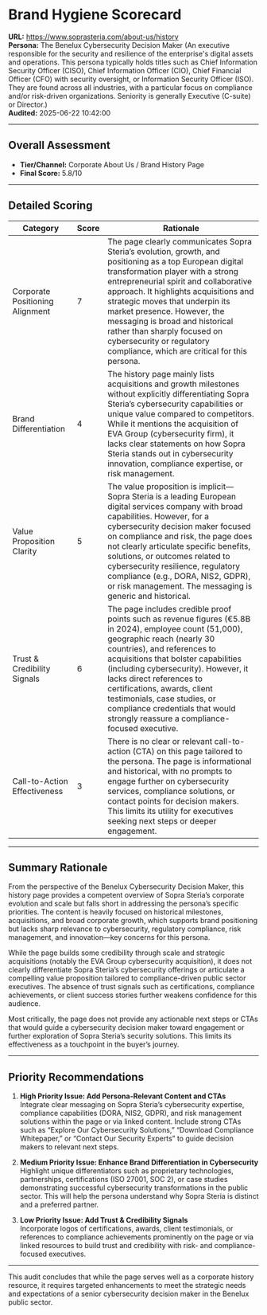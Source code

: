 # Brand Hygiene Scorecard

**URL:** https://www.soprasteria.com/about-us/history  
**Persona:** The Benelux Cybersecurity Decision Maker (An executive responsible for the security and resilience of the enterprise's digital assets and operations. This persona typically holds titles such as Chief Information Security Officer (CISO), Chief Information Officer (CIO), Chief Financial Officer (CFO) with security oversight, or Information Security Officer (ISO). They are found across all industries, with a particular focus on compliance and/or risk-driven organizations. Seniority is generally Executive (C-suite) or Director.)  
**Audited:** 2025-06-22 10:42:00

---

## Overall Assessment

- **Tier/Channel:** Corporate About Us / Brand History Page  
- **Final Score:** 5.8/10

---

## Detailed Scoring

| Category                   | Score | Rationale                                                                                                                                                                                                                                                                                                                                                       |
|----------------------------|-------|-----------------------------------------------------------------------------------------------------------------------------------------------------------------------------------------------------------------------------------------------------------------------------------------------------------------------------------------------------------------|
| Corporate Positioning Alignment | 7     | The page clearly communicates Sopra Steria’s evolution, growth, and positioning as a top European digital transformation player with a strong entrepreneurial spirit and collaborative approach. It highlights acquisitions and strategic moves that underpin its market presence. However, the messaging is broad and historical rather than sharply focused on cybersecurity or regulatory compliance, which are critical for this persona. |
| Brand Differentiation       | 4     | The history page mainly lists acquisitions and growth milestones without explicitly differentiating Sopra Steria’s cybersecurity capabilities or unique value compared to competitors. While it mentions the acquisition of EVA Group (cybersecurity firm), it lacks clear statements on how Sopra Steria stands out in cybersecurity innovation, compliance expertise, or risk management.                                              |
| Value Proposition Clarity  | 5     | The value proposition is implicit—Sopra Steria is a leading European digital services company with broad capabilities. However, for a cybersecurity decision maker focused on compliance and risk, the page does not clearly articulate specific benefits, solutions, or outcomes related to cybersecurity resilience, regulatory compliance (e.g., DORA, NIS2, GDPR), or risk management. The messaging is generic and historical.                |
| Trust & Credibility Signals | 6     | The page includes credible proof points such as revenue figures (€5.8B in 2024), employee count (51,000), geographic reach (nearly 30 countries), and references to acquisitions that bolster capabilities (including cybersecurity). However, it lacks direct references to certifications, awards, client testimonials, case studies, or compliance credentials that would strongly reassure a compliance-focused executive.                     |
| Call-to-Action Effectiveness | 3     | There is no clear or relevant call-to-action (CTA) on this page tailored to the persona. The page is informational and historical, with no prompts to engage further on cybersecurity services, compliance solutions, or contact points for decision makers. This limits its utility for executives seeking next steps or deeper engagement.                                                                                       |

---

## Summary Rationale

From the perspective of the Benelux Cybersecurity Decision Maker, this history page provides a competent overview of Sopra Steria’s corporate evolution and scale but falls short in addressing the persona’s specific priorities. The content is heavily focused on historical milestones, acquisitions, and broad corporate growth, which supports brand positioning but lacks sharp relevance to cybersecurity, regulatory compliance, risk management, and innovation—key concerns for this persona. 

While the page builds some credibility through scale and strategic acquisitions (notably the EVA Group cybersecurity acquisition), it does not clearly differentiate Sopra Steria’s cybersecurity offerings or articulate a compelling value proposition tailored to compliance-driven public sector executives. The absence of trust signals such as certifications, compliance achievements, or client success stories further weakens confidence for this audience.

Most critically, the page does not provide any actionable next steps or CTAs that would guide a cybersecurity decision maker toward engagement or further exploration of Sopra Steria’s security solutions. This limits its effectiveness as a touchpoint in the buyer’s journey.

---

## Priority Recommendations

1. **High Priority Issue: Add Persona-Relevant Content and CTAs**  
   Integrate clear messaging on Sopra Steria’s cybersecurity expertise, compliance capabilities (DORA, NIS2, GDPR), and risk management solutions within the page or via linked content. Include strong CTAs such as “Explore Our Cybersecurity Solutions,” “Download Compliance Whitepaper,” or “Contact Our Security Experts” to guide decision makers to relevant next steps.

2. **Medium Priority Issue: Enhance Brand Differentiation in Cybersecurity**  
   Highlight unique differentiators such as proprietary technologies, partnerships, certifications (ISO 27001, SOC 2), or case studies demonstrating successful cybersecurity transformations in the public sector. This will help the persona understand why Sopra Steria is distinct and a preferred partner.

3. **Low Priority Issue: Add Trust & Credibility Signals**  
   Incorporate logos of certifications, awards, client testimonials, or references to compliance achievements prominently on the page or via linked resources to build trust and credibility with risk- and compliance-focused executives.

---

This audit concludes that while the page serves well as a corporate history resource, it requires targeted enhancements to meet the strategic needs and expectations of a senior cybersecurity decision maker in the Benelux public sector.